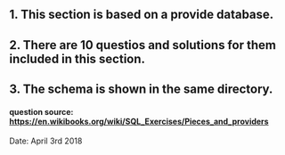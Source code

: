 ## 1. This section is based on a provide database.
## 2. There are 10 questios and solutions for them included in this section.
## 3. The schema is shown in the same directory.

#### question source: https://en.wikibooks.org/wiki/SQL_Exercises/Pieces_and_providers

Date: April 3rd 2018